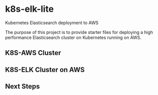 # k8s-elk-lite
Kubernetes Elasticsearch deployment to AWS

The purpose of this project is to provide starter files for deploying a high performance Elasticsearch cluster on Kubernetes running on AWS. 

## K8S-AWS Cluster



## K8S-ELK Cluster on AWS


## Next Steps
